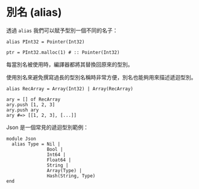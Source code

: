 # 別名 (alias)

透過 `alias` 我們可以賦予型別一個不同的名子：

```crystal
alias PInt32 = Pointer(Int32)

ptr = PInt32.malloc(1) # :: Pointer(Int32)
```

每當別名被使用時，編譯器都將其替換回原來的型別。

使用別名來避免撰寫過長的型別名稱時非常方便，別名也能夠用來描述遞迴型別。

```crystal
alias RecArray = Array(Int32) | Array(RecArray)

ary = [] of RecArray
ary.push [1, 2, 3]
ary.push ary
ary #=> [[1, 2, 3], [...]]
```

Json 是一個常見的遞迴型別範例：

```crystal
module Json
  alias Type = Nil |
               Bool |
               Int64 |
               Float64 |
               String |
               Array(Type) |
               Hash(String, Type)
end
```
